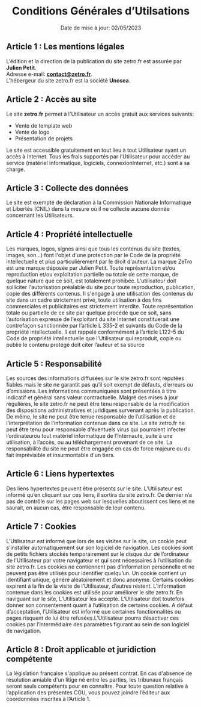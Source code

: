 <h1 align="center">Conditions Générales d’Utilsations</h1>
<p align="center">Date de mise à jour: 02/05/2023</p>


## Article 1 : Les mentions légales
L’édition et la direction de la publication du site zetro.fr est assurée par **Julien Petit**.</br>
Adresse e-mail: **contact@zetro.fr**.</br>
L'hébergeur du site zetro.fr est la société **Unosea**.</p>

## Article 2 : Accès au site
Le site **zetro.fr** permet à l'Utilisateur un accès gratuit aux services suivants:
- Vente de template web
- Vente de logo
- Présentation de projets

Le site est accessible gratuitement en tout lieu à tout Utilisateur ayant un accès à Internet. Tous les frais supportés par l'Utilisateur pour accéder au service (matériel informatique, logiciels, connexionInternet, etc.) sont à sa charge.

## Article 3 : Collecte des données
Le site est exempté de déclaration à la Commission Nationale Informatique et Libertés (CNIL) dans la mesure où il ne collecte aucune donnée concernant les Utilisateurs.

## Article 4 : Propriété intellectuelle
Les marques, logos, signes ainsi que tous les contenus du site (textes, images, son...) font l'objet d'une protection par le Code de la propriété intellectuelle et plus particulièrement par le droit d'auteur. La marque ZeTro est une marque déposée par Julien Petit. Toute représentation et/ou reproduction et/ou exploitation partielle ou totale de cette marque, de quelque nature que ce soit, est totalement prohibée. L'utilisateur doit solliciter l'autorisation préalable du site pour toute reproduction, publication, copie des différents contenus. Il s'engage à une utilisation des contenus du site dans un cadre strictement privé, toute utilisation à des fins commerciales et publicitaires est strictement interdite. Toute représentation totale ou partielle de ce site par quelque procédé que ce soit, sans l’autorisation expresse de l’exploitant du site Internet constituerait une contrefaçon sanctionnée par l’article L 335-2 et suivants du Code de la propriété intellectuelle. Il est rappelé conformément à l’article L122-5 du Code de propriété intellectuelle que l’Utilisateur qui reproduit, copie ou publie le contenu protégé doit citer l’auteur et sa source

## Article 5 : Responsabilité
Les sources des informations diffusées sur le site zetro.fr sont réputées fiables mais le site ne garantit pas qu’il soit exempt de défauts, d’erreurs ou d’omissions. Les informations communiquées sont présentées à titre indicatif et général sans valeur contractuelle. Malgré des mises à jour régulières, le site zetro.fr ne peut être tenu responsable de la modification des dispositions administratives et juridiques survenant après la publication. De même, le site ne peut être tenue responsable de l’utilisation et de l’interprétation de l’information contenue dans ce site. Le site zetro.fr ne peut être tenu pour responsable d’éventuels virus qui pourraient infecter l’ordinateurou tout matériel informatique de l’Internaute, suite à une utilisation, à l’accès, ou au téléchargement provenant de ce site. La responsabilité du site ne peut être engagée en cas de force majeure ou du fait imprévisible et insurmontable d'un tiers.

## Article 6 : Liens hypertextes
Des liens hypertextes peuvent être présents sur le site. L’Utilisateur est informé qu’en cliquant sur ces liens, il sortira du site zetro.fr. Ce dernier n’a pas de contrôle sur les pages web sur lesquelles aboutissent ces liens et ne saurait, en aucun cas, être responsable de leur contenu.

## Article 7 : Cookies
L’Utilisateur est informé que lors de ses visites sur le site, un cookie peut s’installer automatiquement sur son logiciel de navigation. Les cookies sont de petits fichiers stockés temporairement sur le disque dur de l’ordinateur de l’Utilisateur par votre navigateur et qui sont nécessaires à l’utilisation du site zetro.fr. Les cookies ne contiennent pas d’information personnelle et ne peuvent pas être utilisés pour identifier quelqu’un. Un cookie contient un identifiant unique, généré aléatoirement et donc anonyme. Certains cookies expirent à la fin de la visite de l’Utilisateur, d’autres restent. L’information contenue dans les cookies est utilisée pour améliorer le site zetro.fr. En naviguant sur le site, L’Utilisateur les accepte. L’Utilisateur doit toutefois donner son consentement quant à l’utilisation de certains cookies. A défaut d’acceptation, l’Utilisateur est informé que certaines fonctionnalités ou pages risquent de lui être refusées.L’Utilisateur pourra désactiver ces cookies par l’intermédiaire des paramètres figurant au sein de son logiciel de navigation.

## Article 8 : Droit applicable et juridiction compétente
La législation française s'applique au présent contrat. En cas d'absence de résolution amiable d'un litige né entre les parties, les tribunaux français seront seuls compétents pour en connaître. Pour toute question relative à l’application des présentes CGU, vous pouvez joindre l’éditeur aux coordonnées inscrites à l’Article 1.
